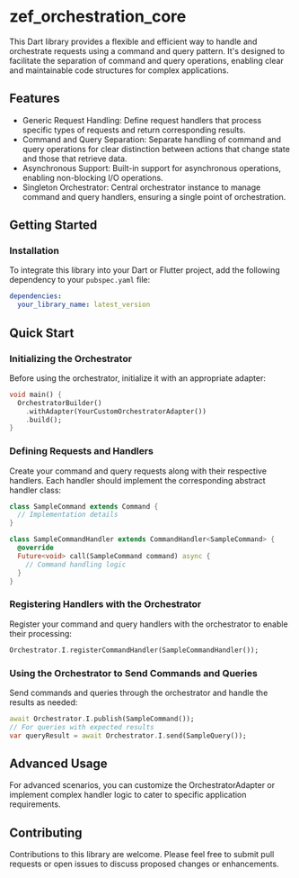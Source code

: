 # zef_orchestration_core

This Dart library provides a flexible and efficient way to handle and orchestrate requests using a command and query pattern. It's designed to facilitate the separation of command and query operations, enabling clear and maintainable code structures for complex applications.

## Features

- Generic Request Handling: Define request handlers that process specific types of requests and return corresponding results.
- Command and Query Separation: Separate handling of command and query operations for clear distinction between actions that change state and those that retrieve data.
- Asynchronous Support: Built-in support for asynchronous operations, enabling non-blocking I/O operations.
- Singleton Orchestrator: Central orchestrator instance to manage command and query handlers, ensuring a single point of orchestration.

## Getting Started

### Installation

To integrate this library into your Dart or Flutter project, add the following dependency to your `pubspec.yaml` file:

```yaml
dependencies:
  your_library_name: latest_version
```

## Quick Start

### Initializing the Orchestrator

Before using the orchestrator, initialize it with an appropriate adapter:

```dart
void main() {
  OrchestratorBuilder()
    .withAdapter(YourCustomOrchestratorAdapter())
    .build();
}
```

### Defining Requests and Handlers

Create your command and query requests along with their respective handlers. Each handler should implement the corresponding abstract handler class:

```dart
class SampleCommand extends Command {
  // Implementation details
}

class SampleCommandHandler extends CommandHandler<SampleCommand> {
  @override
  Future<void> call(SampleCommand command) async {
    // Command handling logic
  }
}
```

### Registering Handlers with the Orchestrator

Register your command and query handlers with the orchestrator to enable their processing:

```dart
Orchestrator.I.registerCommandHandler(SampleCommandHandler());
```

### Using the Orchestrator to Send Commands and Queries

Send commands and queries through the orchestrator and handle the results as needed:

```dart
await Orchestrator.I.publish(SampleCommand());
// For queries with expected results
var queryResult = await Orchestrator.I.send(SampleQuery());
```

## Advanced Usage

For advanced scenarios, you can customize the OrchestratorAdapter or implement complex handler logic to cater to specific application requirements.

## Contributing

Contributions to this library are welcome. Please feel free to submit pull requests or open issues to discuss proposed changes or enhancements.
